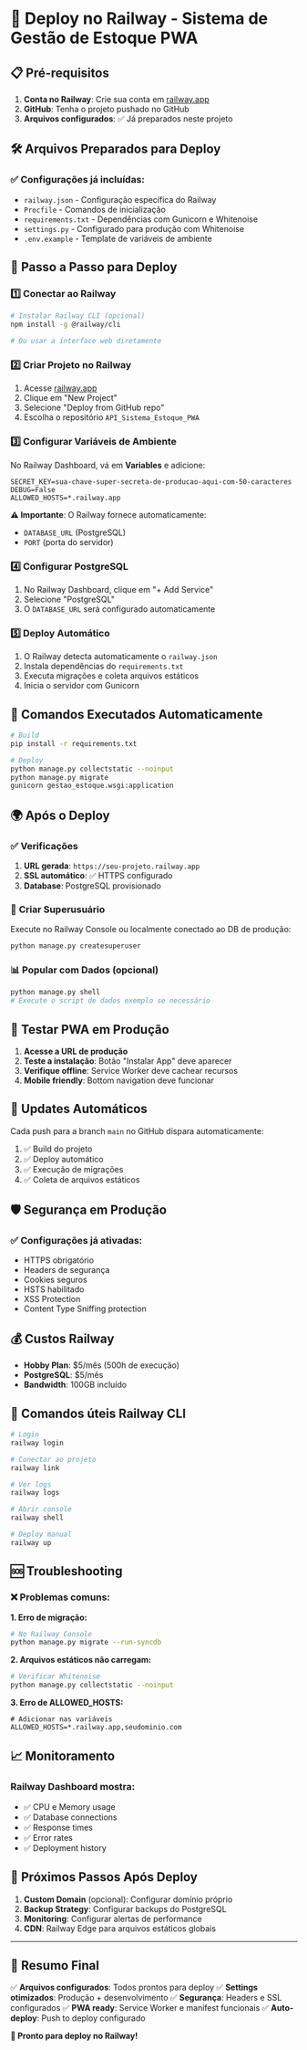# 🚀 Deploy no Railway - Sistema de Gestão de Estoque PWA

## 📋 Pré-requisitos

1. **Conta no Railway**: Crie sua conta em [railway.app](https://railway.app)
2. **GitHub**: Tenha o projeto pushado no GitHub
3. **Arquivos configurados**: ✅ Já preparados neste projeto

## 🛠️ Arquivos Preparados para Deploy

### ✅ **Configurações já incluídas:**
- `railway.json` - Configuração específica do Railway
- `Procfile` - Comandos de inicialização
- `requirements.txt` - Dependências com Gunicorn e Whitenoise
- `settings.py` - Configurado para produção com Whitenoise
- `.env.example` - Template de variáveis de ambiente

## 🚀 **Passo a Passo para Deploy**

### 1️⃣ **Conectar ao Railway**
```bash
# Instalar Railway CLI (opcional)
npm install -g @railway/cli

# Ou usar a interface web diretamente
```

### 2️⃣ **Criar Projeto no Railway**
1. Acesse [railway.app](https://railway.app)
2. Clique em "New Project"
3. Selecione "Deploy from GitHub repo"
4. Escolha o repositório `API_Sistema_Estoque_PWA`

### 3️⃣ **Configurar Variáveis de Ambiente**
No Railway Dashboard, vá em **Variables** e adicione:

```env
SECRET_KEY=sua-chave-super-secreta-de-producao-aqui-com-50-caracteres
DEBUG=False
ALLOWED_HOSTS=*.railway.app
```

**⚠️ Importante**: O Railway fornece automaticamente:
- `DATABASE_URL` (PostgreSQL)
- `PORT` (porta do servidor)

### 4️⃣ **Configurar PostgreSQL**
1. No Railway Dashboard, clique em "+ Add Service"
2. Selecione "PostgreSQL"
3. O `DATABASE_URL` será configurado automaticamente

### 5️⃣ **Deploy Automático**
1. O Railway detecta automaticamente o `railway.json`
2. Instala dependências do `requirements.txt`
3. Executa migrações e coleta arquivos estáticos
4. Inicia o servidor com Gunicorn

## 🔧 **Comandos Executados Automaticamente**

```bash
# Build
pip install -r requirements.txt

# Deploy
python manage.py collectstatic --noinput
python manage.py migrate
gunicorn gestao_estoque.wsgi:application
```

## 🌍 **Após o Deploy**

### ✅ **Verificações**
1. **URL gerada**: `https://seu-projeto.railway.app`
2. **SSL automático**: ✅ HTTPS configurado
3. **Database**: PostgreSQL provisionado

### 🔐 **Criar Superusuário**
Execute no Railway Console ou localmente conectado ao DB de produção:
```bash
python manage.py createsuperuser
```

### 📊 **Popular com Dados (opcional)**
```bash
python manage.py shell
# Execute o script de dados exemplo se necessário
```

## 📱 **Testar PWA em Produção**

1. **Acesse a URL de produção**
2. **Teste a instalação**: Botão "Instalar App" deve aparecer
3. **Verifique offline**: Service Worker deve cachear recursos
4. **Mobile friendly**: Bottom navigation deve funcionar

## 🔄 **Updates Automáticos**

Cada push para a branch `main` no GitHub dispara automaticamente:
1. ✅ Build do projeto
2. ✅ Deploy automático
3. ✅ Execução de migrações
4. ✅ Coleta de arquivos estáticos

## 🛡️ **Segurança em Produção**

### ✅ **Configurações já ativadas:**
- HTTPS obrigatório
- Headers de segurança
- Cookies seguros
- HSTS habilitado
- XSS Protection
- Content Type Sniffing protection

## 💰 **Custos Railway**

- **Hobby Plan**: $5/mês (500h de execução)
- **PostgreSQL**: $5/mês
- **Bandwidth**: 100GB incluído

## 🔧 **Comandos úteis Railway CLI**

```bash
# Login
railway login

# Conectar ao projeto
railway link

# Ver logs
railway logs

# Abrir console
railway shell

# Deploy manual
railway up
```

## 🆘 **Troubleshooting**

### ❌ **Problemas comuns:**

**1. Erro de migração:**
```bash
# No Railway Console
python manage.py migrate --run-syncdb
```

**2. Arquivos estáticos não carregam:**
```bash
# Verificar Whitenoise
python manage.py collectstatic --noinput
```

**3. Erro de ALLOWED_HOSTS:**
```env
# Adicionar nas variáveis
ALLOWED_HOSTS=*.railway.app,seudominio.com
```

## 📈 **Monitoramento**

### Railway Dashboard mostra:
- ✅ CPU e Memory usage
- ✅ Database connections
- ✅ Response times
- ✅ Error rates
- ✅ Deployment history

## 🎯 **Próximos Passos Após Deploy**

1. **Custom Domain** (opcional): Configurar domínio próprio
2. **Backup Strategy**: Configurar backups do PostgreSQL  
3. **Monitoring**: Configurar alertas de performance
4. **CDN**: Railway Edge para arquivos estáticos globais

---

## 🏁 **Resumo Final**

✅ **Arquivos configurados**: Todos prontos para deploy
✅ **Settings otimizados**: Produção + desenvolvimento
✅ **Segurança**: Headers e SSL configurados
✅ **PWA ready**: Service Worker e manifest funcionais
✅ **Auto-deploy**: Push to deploy configurado

**🚀 Pronto para deploy no Railway!**

